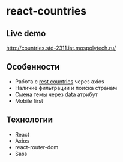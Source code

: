 # react-countries


## Live demo
http://countries.std-2311.ist.mospolytech.ru/

## Особенности
- Работа с [rest countries](https://restcountries.com/) через axios
- Наличие фильтрации и поиска странам
- Смена темы через data атрибут
- Mobile first

## Технологии
- React
- Axios
- react-router-dom
- Sass




